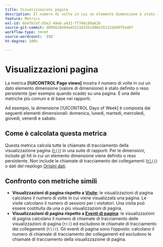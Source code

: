 ```yaml
---
title: Visualizzazioni pagina
description: Il numero di volte in cui un elemento dimensione è stato impostato o reso persistente in Adobe Analytics.
feature: Metrics
exl-id: 6b4fb7af-03e2-49e8-a431-f7746c89a626
source-git-commit: d095628e94a45221815b1d08e35132de09f5ed8f
workflow-type: tm+mt
source-wordcount: '192'
ht-degree: 100%

---
```


# Visualizzazioni pagina

La metrica **[!UICONTROL Page views]** mostra il numero di volte in cui un dato elemento dimensione (valore di dimensione) è stato definito o reso persistente (per esempio quando scade) su una pagina.[](overview.md) È una delle metriche più comuni e di base nei rapporti.

Ad esempio, la dimensione [!UICONTROL Days of Week] è composta dai seguenti elementi dimensionali: domenica, lunedì, martedì, mercoledì, giovedì, venerdì e sabato.

## Come è calcolata questa metrica

Questa metrica calcola tutte le chiamate di tracciamento della visualizzazione pagina ([`t()`](/help/implement/vars/functions/t-method.md)) in una suite di rapporti. Per le dimensioni, include gli hit in cui un elemento dimensione viene definito o reso persistente. Non include le chiamate di tracciamento dei collegamenti ([`tl()`](/help/implement/vars/functions/tl-method.md)) o dati del riepilogo [Origini dati](/help/import/data-sources/overview.md).

## Confronto con metriche simili

* **Visualizzazioni di pagina rispetto a [Visite](visits.md)**: le visualizzazioni di pagina calcolano il numero di volte in cui viene visualizzata una pagina. Le visite calcolano il numero di sessioni per i visitatori. Una visita può essere costituita da una o più visualizzazioni di pagina.
* **Visualizzazioni di pagina rispetto a [Eventi di pagina](page-events.md)**: le visualizzazioni di pagina calcolano il numero di chiamate di tracciamento delle visualizzazioni di pagina (`t()`) ed escludono le chiamate di tracciamento dei collegamenti (`tl()`). Gli eventi di pagina sono l’opposto: calcolano il numero di chiamate di tracciamento dei collegamenti ed escludono le chiamate di tracciamento della visualizzazione di pagina.
